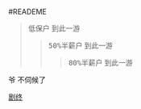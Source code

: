 
#READEME

> <kbd>低保户</kbd> 到此一游
> > <kbd>50%半薪户</kbd> 到此一游 
> > > <kbd>80%半薪户</kbd> 到此一游 


<kbd>爷</kbd> 不伺候了

[剧终][1]

[1]: https://res.dev.hixianchang.com/qn/up/6474a1df5d71c7217ee084ca4ec8d1fd.png

